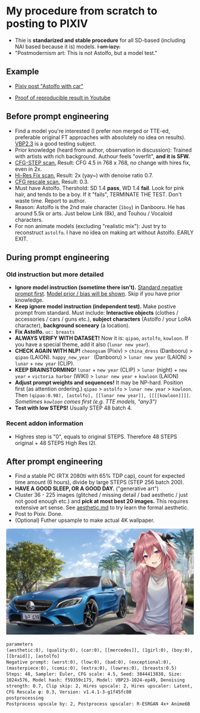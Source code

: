 # My procedure from scratch to posting to PIXIV #

- Thie is **standarized and stable procedure** for all SD-based (including NAI based because it is) models. ~~I am lazy.~~ 
- "Postmodernism art: This is not Astolfo, but a model test."

## Example ##

- [Pixiv post "Astolfo with car"](https://www.pixiv.net/en/artworks/109982464)

- [Proof of reproducible result in Youtube](https://youtu.be/TLEsQBCO-BA)

## Before prompt engineering ##

- Find a model you're interested (I prefer non merged or TTE-ed, preferable original FT approaches with absolutely no idea on results). [VBP2.3](../ch02/f59359c175.md) is a good testing subject.
- Prior knowledge (heard from author, observation in discussion): Trained with artists with rich background. Authour feels "overfit", **and it is SFW.**
- [CFG-STEP scan.](./cfg_step.md) Result: CFG 4.5 in 768 x 768, no change with hires fix, even in 2x.
- [Hi-Res Fix scan.](./hires_fix.md) Result: 2x (yay~) with denoise ratio 0.7.
- [CFG rescale scan.](./dynamic_cfg.md) Result: 0.3.
- Must have Astolfo. Thershold: SD 1.4 **pass**, WD 1.4 **fail**. Look for pink hair, and tends to be a boy. If it "fails", TERMINATE THE TEST. Don't waste time. Report to author.
- Reason: Astolfo is the 2nd male character (`1boy`) in Danbooru. He has around 5.5k or arts. Just below Link (8k), and Touhou / Vocaloid characters.
- For non animate models (excluding "realistic mix"): Just try to reconstruct `astolfo`. I have no idea on making art without Astolfo. EARLY EXIT.

## During prompt engineering ##

### Old instruction but more detailed ###

- **Ignore model instruction (sometime there isn't).** [Standard negative prompt first](./prompt.md). [Model prior / bias will be shown](./prior.md). Skip if you have prior knowledge.
- **Keep ignore model instruction (independent test).** Make postive prompt from standard. Must include: **Interactive objects** (clothes / accessories / cars / guns etc.), **subject characters** (Astolfo / your LoRA character), **background sceneary** (a location).
- **Fix Astolfo.** `uc: breasts`
- **ALWAYS VERIFY WITH DATASET!** Now it is: `qipao`, `astolfo`, `kowloon`. If you have a special theme, add it also (`lunar new year`).
- **CHECK AGAIN WITH NLP!** `cheongsam` (Pixiv) > `china_dress` (Danbooru) > `qipao` (LAION). `happy_new_year ` (Danbooru) > `lunar new year` (LAION) > `lunar` + `new year` (CLIP).
- **KEEP BRAINSTORMING!** `lunar` + `new year` (CLIP) > `lunar` (night) + `new year` + `victoria harbor` (WIKI) > `lunar new year` + `kowloon` (LAION)
- **Adjust prompt weights and sequences!** It may be NP-hard. Position first (as attention ordering.) `qipao` > `astolfo` > `lunar new year` > `kowloon`. Then `(qipao:0.98), [astolfo], [[lunar new year]], [[[[kowloon]]]]`. *Sometimes `kowloon` comes first (e.g. TTE models, "any3")*
- **Test with low STEPS!** Usually STEP 48 batch 4.

### Recent addon information ###

- Highres step is "0", equals to original STEPS. Therefore 48 STEPS original + 48 STEPS High Res I2I.

## After prompt engineering ##

- Find a stable PC (RTX 2080ti with 65% TDP cap), count for expected time amount (6 hours), divide by large STEPS (STEP 256 batch 200).
- **HAVE A GOOD SLEEP, OR A GOOD DAY.** ("generative art")
- Cluster 36 - 225 images (glitched / missing detail / bad aesthetic / just not good enough etc.) and **pick at most best 20 images.** This requires extensive art sense. See [aesthetic.md](aesthetic.md) to try learn the formal aesthetic.
- Post to Pixiv. Done.
- (Optional) Futher upsample to make actual 4K wallpaper.

![img/230719.jpg](img/230719.jpg)

```
parameters
(aesthetic:0), (quality:0), (car:0), [[mercedes]], (1girl:0), (boy:0), [[braid]], [astolfo]
Negative prompt: (worst:0), (low:0), (bad:0), (exceptional:0), (masterpiece:0), (comic:0), (extra:0), (lowres:0), (breasts:0.5)
Steps: 48, Sampler: Euler, CFG scale: 4.5, Seed: 3844413838, Size: 1024x576, Model hash: f59359c175, Model: VBP23-1024-ep49, Denoising strength: 0.7, Clip skip: 2, Hires upscale: 2, Hires upscaler: Latent, CFG Rescale φ: 0.3, Version: v1.4.1-3-g1f45fc80
postprocessing
Postprocess upscale by: 2, Postprocess upscaler: R-ESRGAN 4x+ Anime6B
```
